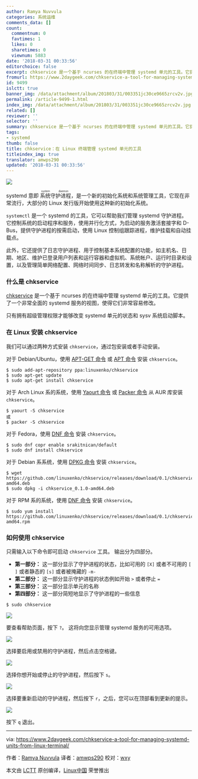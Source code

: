 ```yaml
---
author: Ramya Nuvvula
categories: 系统运维
comments_data: []
count:
  commentnum: 0
  favtimes: 1
  likes: 0
  sharetimes: 0
  viewnum: 5883
date: '2018-03-31 00:33:56'
editorchoice: false
excerpt: chkservice 是一个基于 ncurses 的在终端中管理 systemd 单元的工具。它提供了一个非常全面的 systemd 服务的视图，使得它们非常容易修改。
fromurl: https://www.2daygeek.com/chkservice-a-tool-for-managing-systemd-units-from-linux-terminal/
id: 9499
islctt: true
banner_img: /data/attachment/album/201803/31/003351jc30ce9665zrcv2v.jpg
permalink: /article-9499-1.html
index_img: /data/attachment/album/201803/31/003351jc30ce9665zrcv2v.jpg.thumb.jpg
related: []
reviewer: ''
selector: ''
summary: chkservice 是一个基于 ncurses 的在终端中管理 systemd 单元的工具。它提供了一个非常全面的 systemd 服务的视图，使得它们非常容易修改。
tags:
- systemd
thumb: false
title: chkservice：在 Linux 终端管理 systemd 单元的工具
titleindex_img: true
translator: amwps290
updated: '2018-03-31 00:33:56'
---
```


![](/data/attachment/album/201803/31/003351jc30ce9665zrcv2v.jpg)


systemd 意即<ruby> 系统守护进程 <rt>  system daemon </rt></ruby>，是一个新的初始化系统和系统管理工具，它现在非常流行，大部分的 Linux 发行版开始使用这种新的初始化系统。


`systemctl` 是一个 systemd 的工具，它可以帮助我们管理 systemd 守护进程。 它控制系统的启动程序和服务，使用并行化方式，为启动的服务激活套接字和 D-Bus，提供守护进程的按需启动，使用 Linux 控制组跟踪进程，维护挂载和自动挂载点。


此外，它还提供了日志守护进程、用于控制基本系统配置的功能，如主机名、日期、地区、维护已登录用户列表和运行容器和虚拟机、系统帐户、运行时目录和设置，以及管理简单网络配置、网络时间同步、日志转发和名称解析的守护进程。


### 什么是 chkservice


[chkservice](https://github.com/linuxenko/chkservice) 是一个基于 ncurses 的在终端中管理 systemd 单元的工具。它提供了一个非常全面的 systemd 服务的视图，使得它们非常容易修改。


只有拥有超级管理权限才能够改变 systemd 单元的状态和 sysv 系统启动脚本。


### 在 Linux 安装 chkservice


我们可以通过两种方式安装 `chkservice`，通过包安装或者手动安装。


对于 Debian/Ubuntu，使用 [APT-GET 命令](https://www.2daygeek.com/apt-get-apt-cache-command-examples-manage-packages-debian-ubuntu-systems/) 或 [APT 命令](https://www.2daygeek.com/apt-command-examples-manage-packages-debian-ubuntu-systems/) 安装 `chkservice`。



```
$ sudo add-apt-repository ppa:linuxenko/chkservice
$ sudo apt-get update
$ sudo apt-get install chkservice

```

对于 Arch Linux 系的系统，使用 [Yaourt 命令](https://www.2daygeek.com/install-yaourt-aur-helper-on-arch-linux/) 或 [Packer 命令](https://www.2daygeek.com/install-packer-aur-helper-on-arch-linux/) 从 AUR 库安装 `chkservice`。



```
$ yaourt -S chkservice
或
$ packer -S chkservice

```

对于 Fedora，使用 [DNF 命令](https://www.2daygeek.com/dnf-command-examples-manage-packages-fedora-system/) 安装 `chkservice`。



```
$ sudo dnf copr enable srakitnican/default
$ sudo dnf install chkservice

```

对于 Debian 系系统，使用 [DPKG 命令](https://www.2daygeek.com/dpkg-command-to-manage-packages-on-debian-ubuntu-linux-mint-systems/) 安装 `chkservice`。



```
$ wget https://github.com/linuxenko/chkservice/releases/download/0.1/chkservice_0.1.0-amd64.deb
$ sudo dpkg -i chkservice_0.1.0-amd64.deb

```

对于 RPM 系的系统，使用 [DNF 命令](https://www.2daygeek.com/rpm-command-examples/) 安装 `chkservice`。



```
$ sudo yum install https://github.com/linuxenko/chkservice/releases/download/0.1/chkservice_0.1.0-amd64.rpm

```

### 如何使用 chkservice


只需输入以下命令即可启动 `chkservice` 工具。 输出分为四部分。


* **第一部分：** 这一部分显示了守护进程的状态，比如可用的 `[X]` 或者不可用的 `[ ]` 或者静态的 `[s]` 或者被掩藏的 `-m-`
* **第二部分：** 这一部分显示守护进程的状态例如开始 `>` 或者停止 `=`
* **第三部分：** 这一部分显示单元的名称
* **第四部分：** 这一部分简短地显示了守护进程的一些信息



```
$ sudo chkservice

```

![](/data/attachment/album/201803/31/003359yuaib5ak8jubxu55.png)


要查看帮助页面，按下 `?`。 这将向您显示管理 systemd 服务的可用选项。


![](/data/attachment/album/201803/31/003401u9mo6mbb9xfmbowf.png)


选择要启用或禁用的守护进程，然后点击空格键。


![](/data/attachment/album/201803/31/003401b3tz971s9g3gzyfh.png)


选择你想开始或停止的守护进程，然后按下 `s`。


![](/data/attachment/album/201803/31/003402hly4sz4jkrv8mljf.png)


选择要重新启动的守护进程，然后按下 `r`，之后，您可以在顶部看到更新的提示。


![](/data/attachment/album/201803/31/003403pw1r4pwgunpcfrrf.png)


按下 `q` 退出。




---


via: <https://www.2daygeek.com/chkservice-a-tool-for-managing-systemd-units-from-linux-terminal/>


作者：[Ramya Nuvvula](https://www.2daygeek.com/author/ramya/) 译者：[amwps290](https://github.com/amwps290) 校对：[wxy](https://github.com/wxy)


本文由 [LCTT](https://github.com/LCTT/TranslateProject) 原创编译，[Linux中国](https://linux.cn/) 荣誉推出